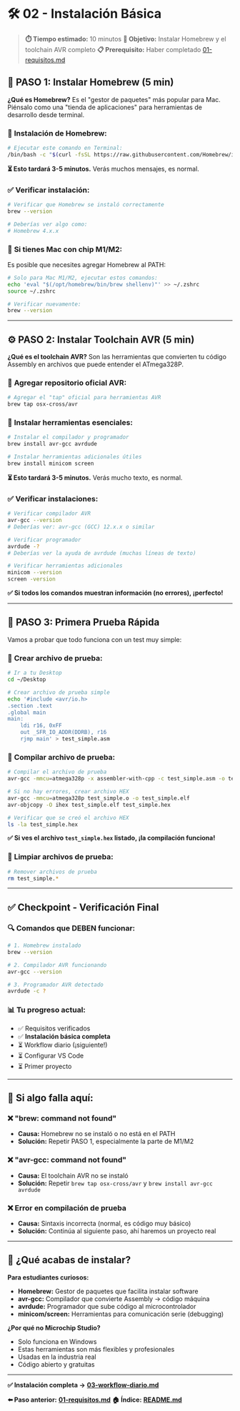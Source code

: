 # 🛠️ 02 - Instalación Básica

> **⏱️ Tiempo estimado:** 10 minutos
> **🎯 Objetivo:** Instalar Homebrew y el toolchain AVR completo
> **📋 Prerequisito:** Haber completado [01-requisitos.md](01-requisitos.md)

## 🍺 **PASO 1: Instalar Homebrew (5 min)**

**¿Qué es Homebrew?** Es el "gestor de paquetes" más popular para Mac. Piénsalo como una "tienda de aplicaciones" para herramientas de desarrollo desde terminal.

### 🔧 **Instalación de Homebrew:**

```bash
# Ejecutar este comando en Terminal:
/bin/bash -c "$(curl -fsSL https://raw.githubusercontent.com/Homebrew/install/HEAD/install.sh)"
```

**⏳ Esto tardará 3-5 minutos.** Verás muchos mensajes, es normal.

### ✅ **Verificar instalación:**

```bash
# Verificar que Homebrew se instaló correctamente
brew --version

# Deberías ver algo como:
# Homebrew 4.x.x
```

### 🔧 **Si tienes Mac con chip M1/M2:**

Es posible que necesites agregar Homebrew al PATH:

```bash
# Solo para Mac M1/M2, ejecutar estos comandos:
echo 'eval "$(/opt/homebrew/bin/brew shellenv)"' >> ~/.zshrc
source ~/.zshrc

# Verificar nuevamente:
brew --version
```

---

## ⚙️ **PASO 2: Instalar Toolchain AVR (5 min)**

**¿Qué es el toolchain AVR?** Son las herramientas que convierten tu código Assembly en archivos que puede entender el ATmega328P.

### 🔧 **Agregar repositorio oficial AVR:**

```bash
# Agregar el "tap" oficial para herramientas AVR
brew tap osx-cross/avr
```

### 🔧 **Instalar herramientas esenciales:**

```bash
# Instalar el compilador y programador
brew install avr-gcc avrdude

# Instalar herramientas adicionales útiles
brew install minicom screen
```

**⏳ Esto tardará 3-5 minutos.** Verás mucho texto, es normal.

### ✅ **Verificar instalaciones:**

```bash
# Verificar compilador AVR
avr-gcc --version
# Deberías ver: avr-gcc (GCC) 12.x.x o similar

# Verificar programador
avrdude -?
# Deberías ver la ayuda de avrdude (muchas líneas de texto)

# Verificar herramientas adicionales
minicom --version
screen -version
```

**✅ Si todos los comandos muestran información (no errores), ¡perfecto!**

---

## 🎯 **PASO 3: Primera Prueba Rápida**

Vamos a probar que todo funciona con un test muy simple:

### 🔧 **Crear archivo de prueba:**

```bash
# Ir a tu Desktop
cd ~/Desktop

# Crear archivo de prueba simple
echo '#include <avr/io.h>
.section .text
.global main
main:
    ldi r16, 0xFF
    out _SFR_IO_ADDR(DDRB), r16
    rjmp main' > test_simple.asm
```

### 🔧 **Compilar archivo de prueba:**

```bash
# Compilar el archivo de prueba
avr-gcc -mmcu=atmega328p -x assembler-with-cpp -c test_simple.asm -o test_simple.o

# Si no hay errores, crear archivo HEX
avr-gcc -mmcu=atmega328p test_simple.o -o test_simple.elf
avr-objcopy -O ihex test_simple.elf test_simple.hex

# Verificar que se creó el archivo HEX
ls -la test_simple.hex
```

**✅ Si ves el archivo `test_simple.hex` listado, ¡la compilación funciona!**

### 🧹 **Limpiar archivos de prueba:**

```bash
# Remover archivos de prueba
rm test_simple.*
```

---

## ✅ **Checkpoint - Verificación Final**

### 🔍 **Comandos que DEBEN funcionar:**

```bash
# 1. Homebrew instalado
brew --version

# 2. Compilador AVR funcionando
avr-gcc --version

# 3. Programador AVR detectado
avrdude -c ?
```

### 📊 **Tu progreso actual:**
- ✅ Requisitos verificados
- ✅ **Instalación básica completa**
- ⏳ Workflow diario (¡siguiente!)
- ⏳ Configurar VS Code
- ⏳ Primer proyecto

---

## 🔧 **Si algo falla aquí:**

### ❌ **"brew: command not found"**
- **Causa:** Homebrew no se instaló o no está en el PATH
- **Solución:** Repetir PASO 1, especialmente la parte de M1/M2

### ❌ **"avr-gcc: command not found"**
- **Causa:** El toolchain AVR no se instaló
- **Solución:** Repetir `brew tap osx-cross/avr` y `brew install avr-gcc avrdude`

### ❌ **Error en compilación de prueba**
- **Causa:** Sintaxis incorrecta (normal, es código muy básico)
- **Solución:** Continúa al siguiente paso, ahí haremos un proyecto real

---

## 📝 **¿Qué acabas de instalar?**

**Para estudiantes curiosos:**

- **Homebrew:** Gestor de paquetes que facilita instalar software
- **avr-gcc:** Compilador que convierte Assembly → código máquina
- **avrdude:** Programador que sube código al microcontrolador
- **minicom/screen:** Herramientas para comunicación serie (debugging)

**¿Por qué no Microchip Studio?**
- Solo funciona en Windows
- Estas herramientas son más flexibles y profesionales
- Usadas en la industria real
- Código abierto y gratuitas

---

**✅ Instalación completa →** **[03-workflow-diario.md](03-workflow-diario.md)**

**⬅️ Paso anterior:** **[01-requisitos.md](01-requisitos.md)**
**🏠 Índice:** **[README.md](README.md)**

